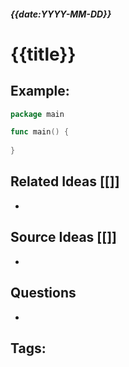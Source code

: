 ##### _{{date:YYYY-MM-DD}}_

# {{title}}


## Example:

```go
package main

func main() {
  
}
```
## Related Ideas [[]]

- 
## Source Ideas [[]]

- 
## Questions 

-  
## Tags:



